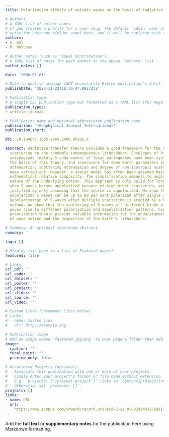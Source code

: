 ```yaml
---
title: Polarization effects of seismic waves on the basis of radiative transport theory

# Authors
# A YAML list of author names
# If you created a profile for a user (e.g. the default `admin` user at `content/authors/admin/`), 
# write the username (folder name) here, and it will be replaced with their full name and linked to their profile.
authors:
- G. Bal
- M. Moscoso

# Author notes (such as 'Equal Contribution')
# A YAML list of notes for each author in the above `authors` list
author_notes: []

date: '2000-01-01'

# Date to publish webpage (NOT necessarily Bibtex publication's date).
publishDate: '2023-11-22T10:36:47.092723Z'

# Publication type.
# A single CSL publication type but formatted as a YAML list (for Hugo requirements).
publication_types:
- article-journal

# Publication name and optional abbreviated publication name.
publication: '*Geophysical Journal International*'
publication_short: ''

doi: 10.1046/j.1365-246X.2000.00182.x

abstract: Radiative transfer theory provides a good framework for the study of multiple
  scattering in the randomly inhomogeneous lithosphere. Envelopes of high-frequency
  seismograms (mainly S coda waves) of local earthquakes have been synthesized on
  the basis of this theory, and inversions for some Earth parameters such as intrinsic
  attenuation, scattering attenuation and degree of non-isotropic scattering have
  been carried out. However, a scalar model has often been assumed because of its
  mathematical relative simplicity. The simplification amounts to neglecting the polarized
  nature of the underlying motion. This approach is only valid for long lapse times
  when S waves become unpolarized because of high-order scattering, and cannot be
  justified by only assuming that the source is unpolarized. We show that incoming
  unpolarized S waves can be up to 80 per cent polarized after single scattering.
  Depolarization of S waves after multiple scattering is studied by a Monte Carlo
  method. We show that the scattering of S waves off different kinds of inhomogeneities
  gives rise to different polarization and depolarization patterns. Consequently,
  polarization should provide valuable information for the understanding of the physics
  of wave motion and the properties of the Earth's lithosphere.

# Summary. An optional shortened abstract.
summary: ''

tags: []

# Display this page in a list of Featured pages?
featured: false

# Links
url_pdf: ''
url_code: ''
url_dataset: ''
url_poster: ''
url_project: ''
url_slides: ''
url_source: ''
url_video: ''

# Custom links (uncomment lines below)
# links:
# - name: Custom Link
#   url: http://example.org

# Publication image
# Add an image named `featured.jpg/png` to your page's folder then add a caption below.
image:
  caption: ''
  focal_point: ''
  preview_only: false

# Associated Projects (optional).
#   Associate this publication with one or more of your projects.
#   Simply enter your project's folder or file name without extension.
#   E.g. `projects: ['internal-project']` links to `content/project/internal-project/index.md`.
#   Otherwise, set `projects: []`.
projects: []
links:
- name: URL
  url: 
    https://www.scopus.com/inward/record.uri?eid=2-s2.0-0033944387&doi=10.1046%2fj.1365-246X.2000.00182.x&partnerID=40&md5=7603def39ca05b01e2d73631117e2a55
---
```


Add the **full text** or **supplementary notes** for the publication here using Markdown formatting.
